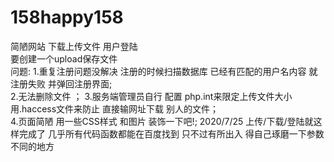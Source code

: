   # 158happy158
  简陋网站  下载上传文件   用户登陆  
  要创建一个upload保存文件  
  问题:
  1.重复注册问题没解决   注册的时候扫描数据库  已经有匹配的用户名内容 就注册失败 并弹回注册界面;<br />
  2.无法删除文件  ；
  3.服务端管理员自行 配置 php.int来限定上传文件大小    用.haccess文件来防止 直接输网址下载 别人的文件；  
  4.页面简陋   用一些CSS样式 和图片 装饰一下吧!;
  2020/7/25
  上传/下载/登陆就这样完成了 几乎所有代码函数都能在百度找到  只不过有所出入  得自己琢磨一下参数不同的地方  
  
